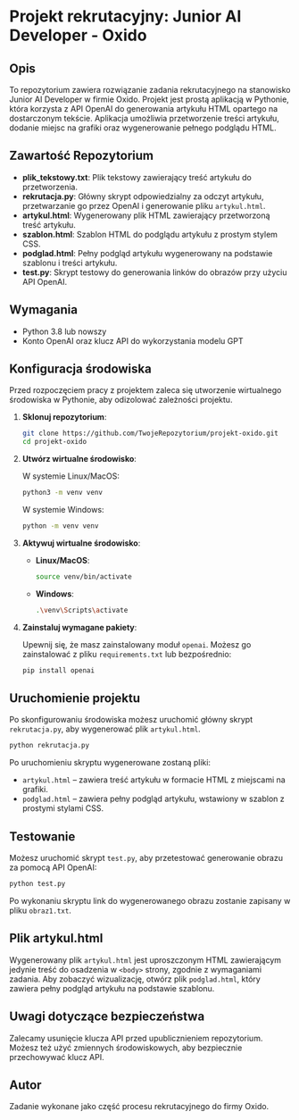 
# Projekt rekrutacyjny: Junior AI Developer - Oxido

## Opis

To repozytorium zawiera rozwiązanie zadania rekrutacyjnego na stanowisko Junior AI Developer w firmie Oxido. Projekt jest prostą aplikacją w Pythonie, która korzysta z API OpenAI do generowania artykułu HTML opartego na dostarczonym tekście. Aplikacja umożliwia przetworzenie treści artykułu, dodanie miejsc na grafiki oraz wygenerowanie pełnego podglądu HTML.

## Zawartość Repozytorium

- **plik_tekstowy.txt**: Plik tekstowy zawierający treść artykułu do przetworzenia.
- **rekrutacja.py**: Główny skrypt odpowiedzialny za odczyt artykułu, przetwarzanie go przez OpenAI i generowanie pliku `artykul.html`.
- **artykul.html**: Wygenerowany plik HTML zawierający przetworzoną treść artykułu.
- **szablon.html**: Szablon HTML do podglądu artykułu z prostym stylem CSS.
- **podglad.html**: Pełny podgląd artykułu wygenerowany na podstawie szablonu i treści artykułu.
- **test.py**: Skrypt testowy do generowania linków do obrazów przy użyciu API OpenAI.

## Wymagania

- Python 3.8 lub nowszy
- Konto OpenAI oraz klucz API do wykorzystania modelu GPT

## Konfiguracja środowiska

Przed rozpoczęciem pracy z projektem zaleca się utworzenie wirtualnego środowiska w Pythonie, aby odizolować zależności projektu.

1. **Sklonuj repozytorium**:

   ```bash
   git clone https://github.com/TwojeRepozytorium/projekt-oxido.git
   cd projekt-oxido
   ```

2. **Utwórz wirtualne środowisko**:

   W systemie Linux/MacOS:

   ```bash
   python3 -m venv venv
   ```

   W systemie Windows:

   ```bash
   python -m venv venv
   ```

3. **Aktywuj wirtualne środowisko**:

   - **Linux/MacOS**:
     ```bash
     source venv/bin/activate
     ```

   - **Windows**:
     ```bash
     .\venv\Scripts\activate
     ```

4. **Zainstaluj wymagane pakiety**:

   Upewnij się, że masz zainstalowany moduł `openai`. Możesz go zainstalować z pliku `requirements.txt` lub bezpośrednio:

   ```bash
   pip install openai
   ```

## Uruchomienie projektu

Po skonfigurowaniu środowiska możesz uruchomić główny skrypt `rekrutacja.py`, aby wygenerować plik `artykul.html`.

```bash
python rekrutacja.py
```

Po uruchomieniu skryptu wygenerowane zostaną pliki:

- `artykul.html` – zawiera treść artykułu w formacie HTML z miejscami na grafiki.
- `podglad.html` – zawiera pełny podgląd artykułu, wstawiony w szablon z prostymi stylami CSS.

## Testowanie

Możesz uruchomić skrypt `test.py`, aby przetestować generowanie obrazu za pomocą API OpenAI:

```bash
python test.py
```

Po wykonaniu skryptu link do wygenerowanego obrazu zostanie zapisany w pliku `obraz1.txt`.

## Plik artykul.html

Wygenerowany plik `artykul.html` jest uproszczonym HTML zawierającym jedynie treść do osadzenia w `<body>` strony, zgodnie z wymaganiami zadania. Aby zobaczyć wizualizację, otwórz plik `podglad.html`, który zawiera pełny podgląd artykułu na podstawie szablonu.

## Uwagi dotyczące bezpieczeństwa

Zalecamy usunięcie klucza API przed upublicznieniem repozytorium. Możesz też użyć zmiennych środowiskowych, aby bezpiecznie przechowywać klucz API.

## Autor

Zadanie wykonane jako część procesu rekrutacyjnego do firmy Oxido.
